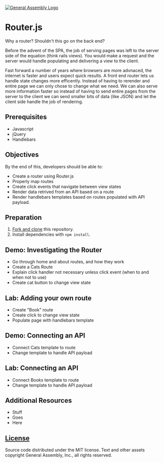 [![General Assembly Logo](https://camo.githubusercontent.com/1a91b05b8f4d44b5bbfb83abac2b0996d8e26c92/687474703a2f2f692e696d6775722e636f6d2f6b6538555354712e706e67)](https://generalassemb.ly/education/web-development-immersive)

# Router.js

Why a router?  Shouldn't this go on the back end?

Before the advent of the SPA, the job of serving pages was left to the server
side of the equation (think rails views).  You would make a request and the
server would handle populating and delivering a view to the client.

Fast forward a number of years where browsers are more advnaced, the internet is
faster and users expect quick results.  A front end router lets us handle state
changes more efficently.  Instead of having to rerender and entire page we can
only chose to change what we need. We can also serve more information faster so
instead of having to send entire pages from the server to the client we can send
smaller bits of data (like JSON) and let the client side handle the job of
rendering.

## Prerequisites

-   Javascript
-   jQuery
-   Handlebars

## Objectives

By the end of this, developers should be able to:

-   Create a router using Router.js
-   Properly map routes
-   Create click events that navigate between view states
-   Render data retrived from an API based on a route
-   Render handlebars templates based on routes populated with API payload.

## Preparation

1.  [Fork and clone](https://github.com/ga-wdi-boston/meta/wiki/ForkAndClone)
    this repository.
1.  Install dependencies with `npm install`.

## Demo: Investigating the Router

-   Go through home and about routes, and how they work
-   Create a Cats Route
-   Explain click handler not necessary unless click event (when to and when
    not to use)
-   Create cat button to change view state

## Lab: Adding your own route

-   Create "Book" route
-   Create click to change view state
-   Populate page with handlebars template

## Demo: Connecting an API

-   Connect Cats template to route
-   Change template to handle API payload

## Lab: Connecting an API

-   Connect Books template to route
-   Change template to handle API payload

## Additional Resources

-   Stuff
-   Goes
-   Here

## [License](LICENSE)

Source code distributed under the MIT license. Text and other assets copyright
General Assembly, Inc., all rights reserved.
